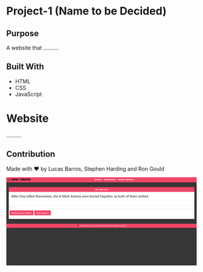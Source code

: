 # Project-1 (Name to be Decided)

## Purpose

A website that ..........

## Built With

- HTML
- CSS
- JavaScript

# Website

..........

## Contribution

Made with ❤️ by Lucas Barros, Stephen Harding and Ron Gould


![to be decided](assets/images/screenshot.png)
